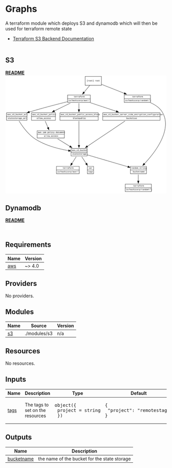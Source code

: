 <!-- BEGIN_TF_DOCS -->
# Graphs

A terraform module which deploys S3 and dynamodb which will then be used for terraform remote state
* [Terraform S3 Backend Documentation](https://www.terraform.io/language/settings/backends/s3)
<br/><br/>
## S3
**[README](./modules/s3/README.md)**<br/>
![Diagram](./modules/s3/graph.svg)
## Dynamodb
**[README](./modules/dynamodb/README.md)**<br/>
![Diagram](./modules/dynamodb/graph.svg)

## Requirements

| Name | Version |
|------|---------|
| <a name="requirement_aws"></a> [aws](#requirement\_aws) | ~> 4.0 |

## Providers

No providers.

## Modules

| Name | Source | Version |
|------|--------|---------|
| <a name="module_s3"></a> [s3](#module\_s3) | ./modules/s3 | n/a |

## Resources

No resources.

## Inputs

| Name | Description | Type | Default | Required |
|------|-------------|------|---------|:--------:|
| <a name="input_tags"></a> [tags](#input\_tags) | The tags to set on the resources | <pre>object({<br>    project = string<br>  })</pre> | <pre>{<br>  "project": "remotestage"<br>}</pre> | no |

## Outputs

| Name | Description |
|------|-------------|
| <a name="output_bucketname"></a> [bucketname](#output\_bucketname) | the name of the bucket for the state storage |
<!-- END_TF_DOCS -->